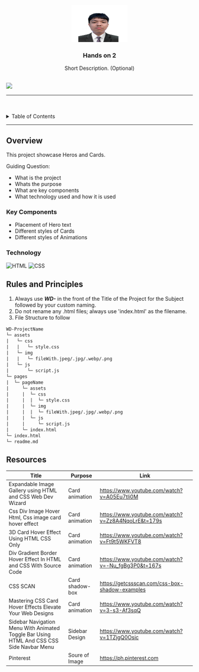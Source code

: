 <a name="readme-top">

<br/>

<br />
<div align="center">
  <a href="https://github.com/zyx-0314/">
  <!-- TODO: If you want to add logo or banner you can add it here -->
    <img src="./assets/img/pic.jpg" alt="profile" width="150" height="100">
  </a>
<!-- TODO: Change Title to the name of the title of your Project -->
  <h3 align="center">Hands on 2</h3>
</div>
<!-- TODO: Make a short description -->
<div align="center">
  Short Description. (Optional)
</div>

<br />

<!-- TODO: Change the zyx-0314 into your github username  -->
<!-- TODO: Change the WD-Template-Project into the same name of your folder -->
![](https://visit-counter.vercel.app/counter.png?page=Smojii/WD-Hands-on-2)

---

<br />
<br />

<!-- TODO: If you want to add more layers for your readme -->
<details>
  <summary>Table of Contents</summary>
  <ol>
    <li>
      <a href="#overview">Overview</a>
      <ol>
        <li>
          <a href="#key-components">Key Components</a>
        </li>
        <li>
          <a href="#technology">Technology</a>
        </li>
      </ol>
    </li>
    <li>
      <a href="#rules-and-principles">Rules and Principles</a>
    </li>
    <li>
      <a href="#deployment">Deploymet Link</a>
    </li>
  </ol>
</details>

---

## Overview

<!-- TODO: To be changed -->
<!-- The following are just sample -->
This project showcase Heros and Cards.

Guiding Question:
- What is the project
- Whats the purpose
- What are key components
- What technology used and how it is used

### Key Components
<!-- TODO: List of Key Components -->
<!-- The following are just sample -->
- Placement of Hero text
- Different styles of Cards
- Different styles of Animations

### Technology
<!-- TODO: List of Technology Used -->
![HTML](https://img.shields.io/badge/HTML-E34F26?style=for-the-badge&logo=html5&logoColor=white)
![CSS](https://img.shields.io/badge/CSS-1572B6?style=for-the-badge&logo=css3&logoColor=white)

## Rules and Principles
1. Always use ***WD-*** in the front of the Title of the Project for the Subject followed by your custom naming.
2. Do not rename any .html files; always use 'index.html' as the filename.
3. File Structure to follow

```
WD-ProjectName
└─ assets
|   └─ css
|   |   └─ style.css
|   └─ img
|   |   └─ fileWith.jpeg/.jpg/.webp/.png
|   └─ js
|       └─ script.js
└─ pages
|  └─ pageName
|     └─ assets
|     |  └─ css
|     |  |  └─ style.css
|     |  └─ img
|     |  |  └─ fileWith.jpeg/.jpg/.webp/.png
|     |  └─ js
|     |     └─ script.js
|     └─ index.html
└─ index.html
└─ readme.md
```

## Resources

<!-- TODO: Add References -->
| Title | Purpose | Link |
|-|-|-|
| Expandable Image Gallery using HTML and CSS  Web Dev Wizard | Card animation | https://www.youtube.com/watch?v=A05Eu7tli0M |
| Css Div Image Hover Html, Css image card hover effect | Card animation | https://www.youtube.com/watch?v=Zz8A4NqoLrE&t=179s |
| 3D Card Hover Effect Using HTML CSS Only | Card animation | https://www.youtube.com/watch?v=Ft9t5WKFVT8 |
| Div Gradient Border Hover Effect In HTML and CSS With Source Code | Card animation | https://www.youtube.com/watch?v=-Nu_fgBg3P0&t=167s |
| CSS SCAN | Card shadow-box | https://getcssscan.com/css-box-shadow-examples |
| Mastering CSS Card Hover Effects Elevate Your Web Designs | Card animation | https://www.youtube.com/watch?v=3-s3-Af3sqQ |
| Sidebar Navigation Menu With Animated Toggle Bar Using HTML And CSS  CSS Side Navbar Menu | Sidebar Design | https://www.youtube.com/watch?v=1TZjgQ0Osic |
| Pinterest | Soure of Image | https://ph.pinterest.com |
